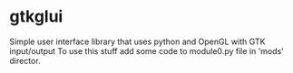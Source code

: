 # gtkglui
Simple user interface library that uses python and OpenGL with GTK input/output
To use this stuff add some code to module0.py file in 'mods' director.